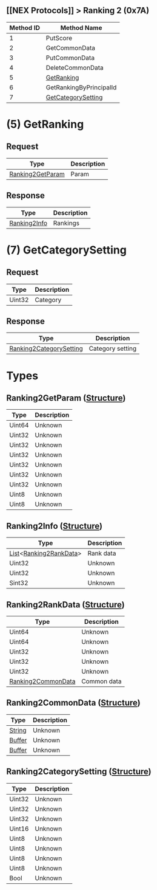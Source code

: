 ## [[NEX Protocols]] > Ranking 2 (0x7A)

| Method ID | Method Name |
| --- | --- |
| 1 | PutScore |
| 2 | GetCommonData |
| 3 | PutCommonData |
| 4 | DeleteCommonData |
| 5 | [GetRanking](#5-getranking) |
| 6 | GetRankingByPrincipalId |
| 7 | [GetCategorySetting](#7-getcategorysetting) |

# (5) GetRanking
## Request
| Type | Description |
| --- | --- |
| [Ranking2GetParam](#ranking2getparam-structure) | Param |

## Response
| Type | Description |
| --- | --- |
| [Ranking2Info](#ranking2info) | Rankings |

# (7) GetCategorySetting
## Request
| Type | Description |
| --- | --- |
| Uint32 | Category |

## Response
| Type | Description |
| --- | --- |
| [Ranking2CategorySetting](#ranking2categorysetting-structure) | Category setting |

# Types
## Ranking2GetParam ([Structure])
| Type | Description |
| --- | --- |
| Uint64 | Unknown |
| Uint32 | Unknown |
| Uint32 | Unknown |
| Uint32 | Unknown |
| Uint32 | Unknown |
| Uint32 | Unknown |
| Uint32 | Unknown |
| Uint8 | Unknown |
| Uint8 | Unknown |

## Ranking2Info ([Structure])
| Type | Description |
| --- | --- |
| [List]&lt;[Ranking2RankData](#ranking2rankdata-structure)&gt; | Rank data |
| Uint32 | Unknown |
| Uint32 | Unknown |
| Sint32 | Unknown |

## Ranking2RankData ([Structure])
| Type | Description |
| --- | --- |
| Uint64 | Unknown |
| Uint64 | Unknown |
| Uint32 | Unknown |
| Uint32 | Unknown |
| Uint32 | Unknown |
| [Ranking2CommonData](#ranking2commondata-structure) | Common data |

## Ranking2CommonData ([Structure])
| Type | Description |
| --- | --- |
| [String] | Unknown |
| [Buffer] | Unknown |
| [Buffer] | Unknown |

## Ranking2CategorySetting ([Structure])
| Type | Description |
| --- | --- |
| Uint32 | Unknown |
| Uint32 | Unknown |
| Uint32 | Unknown |
| Uint16 | Unknown |
| Uint8 | Unknown |
| Uint8 | Unknown |
| Uint8 | Unknown |
| Uint8 | Unknown |
| Bool | Unknown |

[Result]: NEX-Common-Types#result
[String]: NEX-Common-Types#string
[Buffer]: NEX-Common-Types#buffer
[qBuffer]: NEX-Common-Types#qbuffer
[List]: NEX-Common-Types#list
[Map]: NEX-Common-Types#map
[DateTime]: NEX-Common-Types#date-time
[Structure]: NEX-Common-Types#structure
[Data]: NEX-Common-Types#any-data-holder
[PID]: NEX-Common-Types#pid
[ResultRange]: NEX-Common-Types#result-range-structure